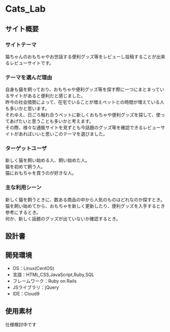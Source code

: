 # Cats_Lab

## サイト概要
### サイトテーマ
  猫ちゃんのおもちゃやお世話する便利グッズ等をレビューし投稿することが出来るレビューサイトです。  

### テーマを選んだ理由
自身も猫を飼っており、おもちゃや便利グッズ等を探す際に一つにまとまっているサイトがあると便利だと感じました。  
  昨今の社会情勢によって、在宅でいることが増えペットとの時間が増えている人も多いかと思います。  
  それゆえ、日ごろ触れ合うペットに新しくおもちゃや便利グッズを探して、使ってあげたいと思うことも多いかと考えます。  
  その際、様々な通販サイトを見ずとも今話題のグッズ等を確認できるレビューサイトがあればいいと思いこのテーマを選びました。 
  

### ターゲットユーザ
新しく猫を飼い始める人、飼い始めた人。  
  猫を初めて飼う人。  
  猫におもちゃを買うのが好きな人。

### 主な利用シーン
新しく猫を飼うときに、数ある商品の中から人気のものはどれなのか探すとき。  
  猫を飼い始めてから、おもちゃを新しく更新したり、便利グッズを入手するとき参考にするとき。  
  何か、新しく話題のグッズが出ていないか確認するとき。  
  

## 設計書


## 開発環境
- OS：Linux(CentOS)
- 言語：HTML,CSS,JavaScript,Ruby,SQL
- フレームワーク：Ruby on Rails
- JSライブラリ：jQuery
- IDE：Cloud9

## 使用素材
仕様検討中です

